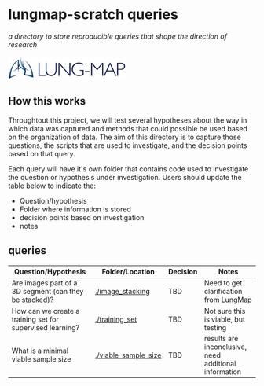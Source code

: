 # lungmap-scratch queries
*a directory to store reproducible queries that shape the direction of research*

![mail](../images/lungmap.png)


## How this works
Throughtout this project, we will test several hypotheses about the way in which data was captured and methods that could possible be used based on the organization of data. The aim of this directory is to capture those questions, the scripts that are used to investigate, and the decision points based on that query.

Each query will have it's own folder that contains code used to investigate the question or hypothesis under investigation. Users should update the table below to indicate the:
- Question/hypothesis
- Folder where information is stored
- decision points based on investigation
- notes


## queries
|Question/Hypothesis|Folder/Location|Decision|Notes|
|-------------------|---------------|--------|-----|
|Are images part of a 3D segment (can they be stacked)?|[./image_stacking](./image_stacking)|TBD|Need to get clarification from LungMap|
|How can we create a training set for supervised learning?|[./training_set](./training_set)|TBD|Not sure this is viable, but testing|
|What is a minimal viable sample size|[./viable_sample_size](./viable_sample_size)|TBD|results are inconclusive, need additional information|
